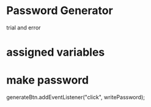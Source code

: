 # Password Generator

trial and error

# assigned variables

# make password

generateBtn.addEventListener("click", writePassword);
